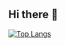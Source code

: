## Hi there 👋
[![Top Langs](https://github-readme-stats.vercel.app/api/top-langs/?username=GuiBlancoo&layout=donut-vertical)](https://github.com/anuraghazra/github-readme-stats)
<!--
**GuiBlancoo/GuiBlancoo** is a ✨ _special_ ✨ repository because its `README.md` (this file) appears on your GitHub profile.

Here are some ideas to get you started:

- 🔭 I’m currently working on ...
- 🌱 I’m currently learning ...
- 👯 I’m looking to collaborate on ...
- 🤔 I’m looking for help with ...
- 💬 Ask me about ...
- 📫 How to reach me: ...
- 😄 Pronouns: ...
- ⚡ Fun fact: ...
-->
